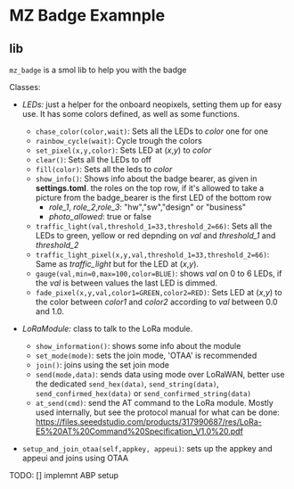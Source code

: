 # MZ Badge Examnple

## lib

`mz_badge` is a smol lib to help you with the badge

Classes:

- *LEDs:* just a helper for the onboard neopixels, setting them up for easy use. It has some colors defined, as well as some functions.
 
  - `chase_color(color,wait)`: Sets all the LEDs to *color* one for one
  - `rainbow_cycle(wait)`: Cycle trough the colors 
  - `set_pixel(x,y,color)`: Sets LED at (*x*,*y*) to *color*
  - `clear()`: Sets all the LEDs to off
  - `fill(color)`: Sets all the leds to *color*
  - `show_info()`: Shows info about the badge bearer, as given in **settings.toml**. the roles on the top row, if it's allowed to take a picture from the badge_bearer is the first LED of the bottom row
      - *role_1*, *role_2*,*role_3*: "hw","sw","design" or "business"
      - *photo_allowed*: true or false
  - `traffic_light(val,threshold_1=33,threshold_2=66)`: Sets all the LEDs to green, yellow or red depnding on *val* and *threshold_1* and *threshold_2*
  - `traffic_light_pixel(x,y,val,threshold_1=33,threshold_2=66)`: Same as *traffic_light* but for the LED at (*x*,*y*).
  - `gauge(val,min=0,max=100,color=BLUE)`: shows *val* on 0 to 6 LEDs, if the *val* is between values the last LED is dimmed.
  - `fade_pixel(x,y,val,color1=GREEN,color2=RED)`: Sets LED at (*x*,*y*) to the color between *color1* and *color2* according to *val* between 0.0 and 1.0.

- *LoRaModule:* class to talk to the LoRa module.

  - `show_information()`: shows some info about the module
  - `set_mode(mode)`: sets the join mode, 'OTAA' is recommended
  - `join()`: joins using the set join mode
  - `send(mode,data)`: sends data using mode over LoRaWAN, better use the dedicated `send_hex(data)`, `send_string(data)`, `send_confirmed_hex(data)` or `send_confirmed_string(data)`
  - `at_send(cmd)`: send the AT command to the LoRa module. Mostly used internally, but see the protocol manual for what can be done:
  https://files.seeedstudio.com/products/317990687/res/LoRa-E5%20AT%20Command%20Specification_V1.0%20.pdf
 - `setup_and_join_otaa(self,appkey, appeui)`: sets up the appkey and appeui and joins using  OTAA

 TODO:
 [] implemnt ABP setup